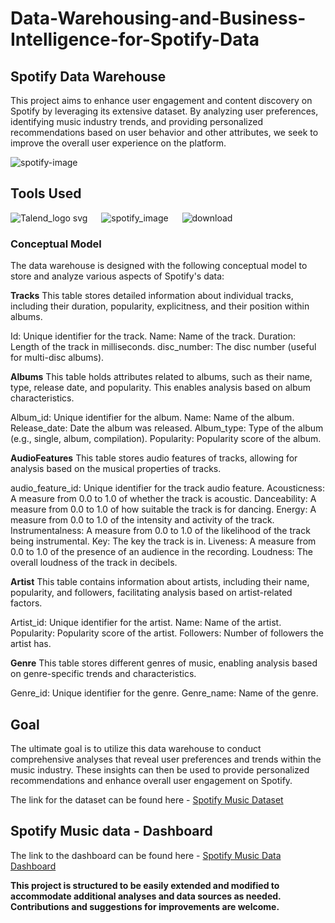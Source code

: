 # Data-Warehousing-and-Business-Intelligence-for-Spotify-Data


## Spotify Data Warehouse
This project aims to enhance user engagement and content discovery on Spotify by leveraging its extensive dataset. By analyzing user preferences, identifying music industry trends, and providing personalized recommendations based on user behavior and other attributes, we seek to improve the overall user experience on the platform.

![spotify-image](https://github.com/shreyasd30/Data-Warehousing-and-Business-Intelligence-for-Spotify-Data/assets/56275546/6e6f3544-71ba-48c7-bdcf-1d7f87e9bea8)


## Tools Used
![Talend_logo svg](https://github.com/shreyasd30/Data-Warehousing-and-Business-Intelligence-for-Spotify-Data/assets/56275546/4e46817c-c284-47bb-b268-71d0770d6480) &emsp;         ![spotify_image](https://github.com/shreyasd30/Data-Warehousing-and-Business-Intelligence-for-Spotify-Data/assets/56275546/ba74d85f-9f84-402a-b3a4-1aaec1f45769)   &emsp; ![download](https://github.com/shreyasd30/Data-Warehousing-and-Business-Intelligence-for-Spotify-Data/assets/56275546/77c6778b-fb2e-430b-a6f9-b1cce51767ab) 


### Conceptual Model
The data warehouse is designed with the following conceptual model to store and analyze various aspects of Spotify's data:

**Tracks**
This table stores detailed information about individual tracks, including their duration, popularity, explicitness, and their position within albums.

Id: Unique identifier for the track.
Name: Name of the track.
Duration: Length of the track in milliseconds.
disc_number: The disc number (useful for multi-disc albums).

**Albums**
This table holds attributes related to albums, such as their name, type, release date, and popularity. This enables analysis based on album characteristics.

Album_id: Unique identifier for the album.
Name: Name of the album.
Release_date: Date the album was released.
Album_type: Type of the album (e.g., single, album, compilation).
Popularity: Popularity score of the album.

**AudioFeatures**
This table stores audio features of tracks, allowing for analysis based on the musical properties of tracks.

audio_feature_id: Unique identifier for the track audio feature.
Acousticness: A measure from 0.0 to 1.0 of whether the track is acoustic.
Danceability: A measure from 0.0 to 1.0 of how suitable the track is for dancing.
Energy: A measure from 0.0 to 1.0 of the intensity and activity of the track.
Instrumentalness: A measure from 0.0 to 1.0 of the likelihood of the track being instrumental.
Key: The key the track is in.
Liveness: A measure from 0.0 to 1.0 of the presence of an audience in the recording.
Loudness: The overall loudness of the track in decibels.

**Artist**
This table contains information about artists, including their name, popularity, and followers, facilitating analysis based on artist-related factors.

Artist_id: Unique identifier for the artist.
Name: Name of the artist.
Popularity: Popularity score of the artist.
Followers: Number of followers the artist has.

**Genre**
This table stores different genres of music, enabling analysis based on genre-specific trends and characteristics.

Genre_id: Unique identifier for the genre.
Genre_name: Name of the genre.


## Goal
The ultimate goal is to utilize this data warehouse to conduct comprehensive analyses that reveal user preferences and trends within the music industry. These insights can then be used to provide personalized recommendations and enhance overall user engagement on Spotify.


The link for the dataset can be found here - [Spotify Music Dataset](https://www.kaggle.com/datasets/maltegrosse/8-m-spotify-tracks-genre-audio-features/data)



## Spotify Music data - Dashboard
The link to the dashboard can be found here - [Spotify Music Data Dashboard](https://public.tableau.com/app/profile/shreyas.dsshmukh/viz/Spotify_DB_1/Dashboard1)



**This project is structured to be easily extended and modified to accommodate additional analyses and data sources as needed. Contributions and suggestions for improvements are welcome.**
